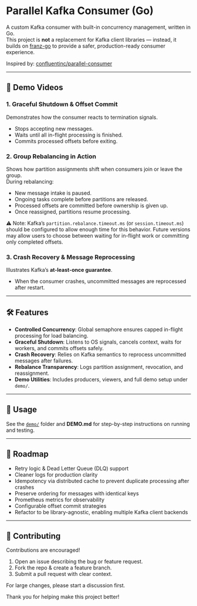 # Parallel Kafka Consumer (Go)

A custom Kafka consumer with built-in concurrency management, written in Go.  
This project is **not** a replacement for Kafka client libraries — instead, it builds on [franz-go](https://github.com/twmb/franz-go) to provide a safer, production-ready consumer experience.  

Inspired by: [confluentinc/parallel-consumer](https://github.com/confluentinc/parallel-consumer)

---

## 🎥 Demo Videos

### 1. Graceful Shutdown & Offset Commit
Demonstrates how the consumer reacts to termination signals.  
- Stops accepting new messages.  
- Waits until all in-flight processing is finished.  
- Commits processed offsets before exiting.  

### 2. Group Rebalancing in Action
Shows how partition assignments shift when consumers join or leave the group.  
During rebalancing:  
- New message intake is paused.  
- Ongoing tasks complete before partitions are released.  
- Processed offsets are committed before ownership is given up.  
- Once reassigned, partitions resume processing.  

⚠️ Note: Kafka’s `partition.rebalance.timeout.ms` (or `session.timeout.ms`) should be configured to allow enough time for this behavior. Future versions may allow users to choose between waiting for in-flight work or committing only completed offsets.

### 3. Crash Recovery & Message Reprocessing
Illustrates Kafka’s **at-least-once guarantee**.  
- When the consumer crashes, uncommitted messages are reprocessed after restart.  

---

## 🛠 Features

- **Controlled Concurrency**: Global semaphore ensures capped in-flight processing for load balancing.  
- **Graceful Shutdown**: Listens to OS signals, cancels context, waits for workers, and commits offsets safely.  
- **Crash Recovery**: Relies on Kafka semantics to reprocess uncommitted messages after failures.  
- **Rebalance Transparency**: Logs partition assignment, revocation, and reassignment.  
- **Demo Utilities**: Includes producers, viewers, and full demo setup under `demo/`.  

---

## 📁 Usage

See the [`demo/`](./demo) folder and **DEMO.md** for step-by-step instructions on running and testing.  

---

## 🚧 Roadmap

- Retry logic & Dead Letter Queue (DLQ) support  
- Cleaner logs for production clarity  
- Idempotency via distributed cache to prevent duplicate processing after crashes  
- Preserve ordering for messages with identical keys  
- Prometheus metrics for observability  
- Configurable offset commit strategies  
- Refactor to be library-agnostic, enabling multiple Kafka client backends  

---

## 🤝 Contributing

Contributions are encouraged!  

1. Open an issue describing the bug or feature request.  
2. Fork the repo & create a feature branch.  
3. Submit a pull request with clear context.  

For large changes, please start a discussion first.  

Thank you for helping make this project better!

